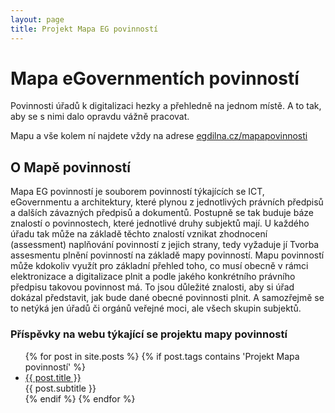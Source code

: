 ```yaml
---
layout: page
title: Projekt Mapa EG povinností
---
```



# Mapa eGovernmentích povinností

Povinnosti úřadů k digitalizaci hezky a přehledně na jednom místě. A to tak, aby se s nimi dalo opravdu vážně pracovat.

Mapu a vše kolem ní najdete vždy na adrese [egdilna.cz/mapapovinnosti](http://www.egdilna.cz/mapapovinnosti)

## O Mapě povinností

Mapa EG povinností je souborem povinností týkajících se ICT, eGovernmentu a architektury, které plynou z jednotlivých právních předpisů a dalších závazných předpisů a dokumentů. Postupně se tak buduje báze znalostí o povinnostech, které jednotlivé druhy subjektů mají. U každého úřadu tak může na základě těchto znalostí vznikat zhodnocení (assessment) naplňování povinností z jejich strany, tedy vyžaduje jí Tvorba assesmentu plnění povinností na základě mapy povinností. Mapu povinností může kdokoliv využít pro základní přehled toho, co musí obecně v rámci elektronizace a digitalizace plnit a podle jakého konkrétního právního předpisu takovou povinnost má. To jsou důležité znalosti, aby si úřad dokázal představit, jak bude dané obecné povinnosti plnit. A samozřejmě se to netýká jen úřadů či orgánů veřejné moci, ale všech skupin subjektů.




<h3>Příspěvky na webu týkající se projektu mapy povinností</h3>

<ul>
{% for post in site.posts %}
  {% if post.tags contains 'Projekt Mapa povinností' %}
    <li>
      <a href="{{ post.url }}">{{ post.title }}</a><br>{{ post.subtitle }}
    </li>
  {% endif %}
{% endfor %}
</ul>

